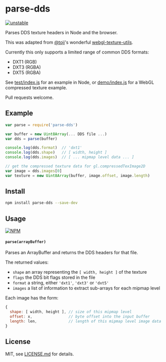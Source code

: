 # parse-dds

[![unstable](http://badges.github.io/stability-badges/dist/unstable.svg)](http://github.com/badges/stability-badges)

Parses DDS texture headers in Node and the browser. 

This was adapted from [@toji](https://twitter.com/Tojiro)'s wonderful [webgl-texture-utils](https://github.com/toji/webgl-texture-utils/blob/master/texture-util/dds.js). 

Currently this only supports a limited range of common DDS formats: 

- DXT1 (RGB)
- DXT3 (RGBA)
- DXT5 (RGBA)

See [test/index.js](test/index.js) for an example in Node, or [demo/index.js](demo/index.js) for a WebGL compressed texture example.

Pull requests welcome.

## Example

```js
var parse = require('parse-dds')

var buffer = new Uint8Array(... DDS file ...)
var dds = parse(buffer)

console.log(dds.format)  // 'dxt1'
console.log(dds.shape)   // [ width, height ]
console.log(dds.images)  // [ ... mipmap level data ... ]

// get the compressed texture data for gl.compressedTexImage2D
var image = dds.images[0]
var texture = new Uint8Array(buffer, image.offset, image.length)
```

## Install

```sh
npm install parse-dds --save-dev
```

## Usage

[![NPM](https://nodei.co/npm/parse-dds.png)](https://www.npmjs.com/package/parse-dds)

#### `parse(arrayBuffer)`

Parses an ArrayBuffer and returns the DDS headers for that file.

The returned values:

- `shape` an array representing the `[ width, height ]` of the texture
- `flags` the DDS bit flags stored in the file
- `format` a string, either `'dxt1'`, `'dxt3'` or `'dxt5'`
- `images` a list of information to extract sub-arrays for each mipmap level

Each image has the form:

```js
{
  shape: [ width, height ], // size of this mipmap level
  offset: x,                // byte offset into the input buffer
  length: len,              // length of this mipmap level image data
}
```

## License

MIT, see [LICENSE.md](http://github.com/Jam3/parse-dds/blob/master/LICENSE.md) for details.
